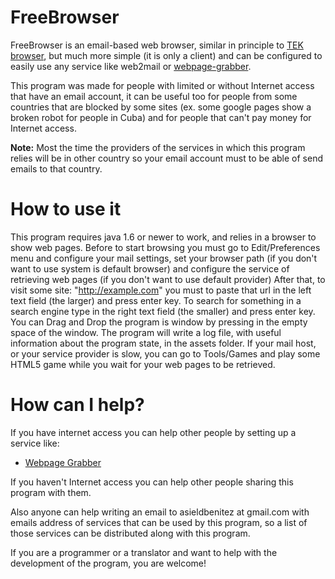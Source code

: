# FreeBrowser

FreeBrowser is an email-based web browser, similar in principle to [TEK browser](http://tek.sourceforge.net), but  much more simple (it
is only a client) and can be configured to easily use any service like web2mail or [webpage-grabber](https://github.com/fidian/webpage).

This program was made for people with limited or without Internet access that have an email account, it can be useful too for people
from some countries that are blocked by some sites (ex. some google pages show a broken robot for people in Cuba) and for people that
can't pay money for Internet access.

**Note:** Most the time the providers of the services in which this program relies will be in other country so your email account must
to be able of send emails to that country.

# How to use it

This program requires java 1.6 or newer to work, and relies in a browser to show web pages.
Before to start browsing you must go to Edit/Preferences menu and configure your mail settings, set your browser path (if you don't want
to use system is default browser) and configure the service of retrieving web pages (if you don't want to use default provider)
After that, to visit some site: "http://example.com" you must to paste that url in the left text field (the larger) and press enter key.
To search for something in a search engine type in the right text field (the smaller) and press enter key.
You can Drag and Drop the program is window by pressing in the empty space of the window.
The program will write a log file, with useful information about the program state, in the assets folder.
If your mail host, or your service provider is slow, you can go to Tools/Games and play some HTML5 game while you wait for your web pages
to be retrieved.

# How can I help?

If you have internet access you can help other people by setting up a service like:
* [Webpage Grabber](https://github.com/fidian/webpage)

If you haven't Internet access you can help other people sharing this program with them.

Also anyone can help writing an email to asieldbenitez at gmail.com with emails address of services that can be used by this program, so a
list of those services can be distributed along with this program.

If you are a programmer or a translator and want to help with
the development of the program, you are welcome!
